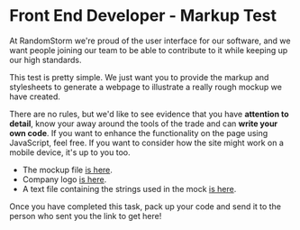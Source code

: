 # Front End Developer - Markup Test

At RandomStorm we're proud of the user interface for our software, and we want people joining our team to be able to contribute to it while keeping up our high standards.

This test is pretty simple. We just want you to provide the markup and stylesheets to generate a webpage to illustrate a really rough mockup we have created.

There are no rules, but we'd like to see evidence that you have **attention to detail**, know your away around the tools of the trade and can **write your own code**. If you want to enhance the functionality on the page using JavaScript, feel free. If you want to consider how the site might work on a mobile device, it's up to you too.

* The mockup file [is here](assets/mock.png).
* Company logo [is here](assets/rs-logo.png).
* A text file containing the strings used in the mock [is here](assets/strings.md).

Once you have completed this task, pack up your code and send it to the person who sent you the link to get here!